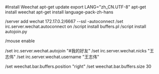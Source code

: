 #Install Weechat
apt-get update
export LANG="zh_CN.UTF-8"
apt-get install weechat
apt-get install language-pack-zh-hans


/server add wechat 172.17.0.2/6667 --ssl -autoconnect
/set irc.server.wechat.autoconnect on
/script install buffers.pl
/script install autojoin.py

/mouse enable

/set irc.server.wechat.autojoin "#我的好友"
/set irc.server.wechat.nicks "王志伟"
/set irc.server.wechat.username "王志伟"

/set weechat.bar.buffers.position "right"
/set weechat.bar.buffers.size 30
